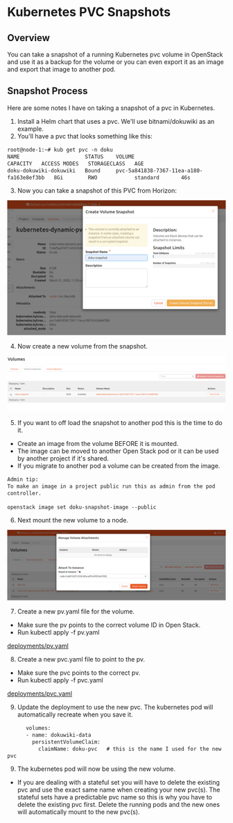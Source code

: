 # Kubernetes PVC Snapshots

## Overview

You can take a snapshot of a running Kubernetes pvc volume in OpenStack and use it as a backup for the volume or you can even export it as an
image and export that image to another pod.

## Snapshot Process

Here are some notes I have on taking a snapshot of a pvc in Kubernetes.

1. Install a Helm chart that uses a pvc.  We'll use bitnami/dokuwiki as
an example.
2. You'll have a pvc that looks something like this:
```
root@node-1:~# kub get pvc -n doku
NAME                     STATUS    VOLUME                                     CAPACITY   ACCESS MODES   STORAGECLASS   AGE
doku-dokuwiki-dokuwiki   Bound     pvc-5a841838-7367-11ea-a180-fa163e8ef3bb   8Gi        RWO            standard       46s
```
3. Now you can take a snapshot of this PVC from Horizon:

![Diagram](diagrams/take-snapshot.png)

4. Now create a new volume from the snapshot.

![Diagram](diagrams/create-volume.png)

5. If you want to off load the snapshot to another pod this is the time to do it.

+ Create an image from the volume BEFORE it is mounted.
+ The image can be moved to another Open Stack pod or it can be used by
another project if it's shared.
+ If you migrate to another pod a volume can be created from the image.

```
Admin tip:
To make an image in a project public run this as admin from the pod controller.

openstack image set doku-snapshot-image --public

```

6. Next mount the new volume to a node.

![Diagram](diagrams/attach-vol.png)


7. Create a new pv.yaml file for the volume.

+ Make sure the pv points to the correct volume ID in Open Stack.
+ Run kubectl apply -f pv.yaml

[deployments/pv.yaml](deployments/pv.yaml)


8. Create a new pvc.yaml file to point to the pv.

+ Make sure the pvc points to the correct pv.
+ Run kubectl apply -f pvc.yaml

[deployments/pvc.yaml](deployments/pvc.yaml)


9. Update the deployment to use the new pvc.  The kubernetes pod will automatically recreate when you save it.

```
      volumes:
      - name: dokuwiki-data
        persistentVolumeClaim:
          claimName: doku-pvc   # this is the name I used for the new pvc

```

9. The kubernetes pod will now be using the new volume.

+ If you are dealing with a stateful set you will have to delete the existing pvc and use the exact
same name when creating your new pvc(s).  The stateful sets have a predictable pvc name so this is why you have to delete
the existing pvc first.  Delete the running pods and the new ones will automatically mount to the new pvc(s).
